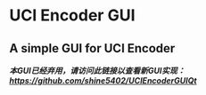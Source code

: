 # UCI Encoder GUI

## A simple GUI for UCI Encoder

***本GUI已经弃用，请访问此链接以查看新GUI实现：<https://github.com/shine5402/UCIEncoderGUIQt>***
